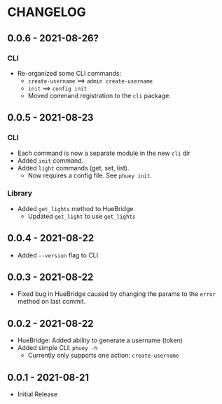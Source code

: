 # CHANGELOG

## 0.0.6 - 2021-08-26?
### CLI
* Re-organized some CLI commands:
  * `create-username` ==> `admin create-username`
  * `init` ==> `config init`
  * Moved command registration to the `cli` package.

## 0.0.5 - 2021-08-23
### CLI
* Each command is now a separate module in the new `cli` dir
* Added `init` command.
* Added `light` commands (get, set, list).
  * Now requires a config file. See `phuey init`.

### Library
* Added `get_lights` method to HueBridge
  - Updated `get_light` to use `get_lights`

## 0.0.4 - 2021-08-22
* Added `--version` flag to CLI

## 0.0.3 - 2021-08-22
* Fixed bug in HueBridge caused by changing the params to the `error` method
  on last commit.

## 0.0.2 - 2021-08-22
* HueBridge: Added ability to generate a username (token)
* Added simple CLI: `phuey -h`
  - Currently only supports one action: `create-username`

## 0.0.1 - 2021-08-21
* Initial Release
